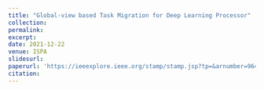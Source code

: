 ```yaml
---
title: "Global-view based Task Migration for Deep Learning Processor"
collection:
permalink:
excerpt:
date: 2021-12-22
venue: ISPA 
slidesurl: 
paperurl: 'https://ieeexplore.ieee.org/stamp/stamp.jsp?tp=&arnumber=9644891'
citation: 
---
```

